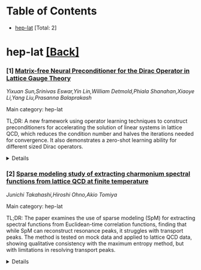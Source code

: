 <div id=toc></div>

# Table of Contents

- [hep-lat](#hep-lat) [Total: 2]


<div id='hep-lat'></div>

# hep-lat [[Back]](#toc)

### [1] [Matrix-free Neural Preconditioner for the Dirac Operator in Lattice Gauge Theory](https://arxiv.org/abs/2509.10378)
*Yixuan Sun,Srinivas Eswar,Yin Lin,William Detmold,Phiala Shanahan,Xiaoye Li,Yang Liu,Prasanna Balaprakash*

Main category: hep-lat

TL;DR: A new framework using operator learning techniques to construct preconditioners for accelerating the solution of linear systems in lattice QCD, which reduces the condition number and halves the iterations needed for convergence. It also demonstrates a zero-shot learning ability for different sized Dirac operators.


<details>
  <summary>Details</summary>
Motivation: To address the computational challenges associated with solving large, sparse, and ill-conditioned Hermitian positive definite systems in lattice QCD, particularly to reduce the time and cost of iterative methods like Conjugate Gradient (CG).

Method: The authors propose a novel framework that uses operator learning to create effective preconditioners without relying on explicit matrices from the original system or the preconditioner, thus facilitating efficient training and use within the CG solver.

Result: The proposed preconditioning scheme is shown to significantly decrease the condition number of the linear systems and approximately halve the number of iterations required for the CG method to converge, especially in the context of the Schwinger model U(1) gauge theory. Additionally, the learned preconditioner can be applied to Dirac operators of different sizes without additional training, showcasing its zero-shot learning capability.

Conclusion: The introduction of an operator learning-based preconditioning framework offers a promising approach to accelerate the solution of linear systems in lattice QCD, with potential for broad applicability across various system sizes and configurations.

Abstract: Linear systems arise in generating samples and in calculating observables in
lattice quantum chromodynamics~(QCD). Solving the Hermitian positive definite
systems, which are sparse but ill-conditioned, involves using iterative
methods, such as Conjugate Gradient (CG), which are time-consuming and
computationally expensive. Preconditioners can effectively accelerate this
process, with the state-of-the-art being multigrid preconditioners. However,
constructing useful preconditioners can be challenging, adding additional
computational overhead, especially in large linear systems. We propose a
framework, leveraging operator learning techniques, to construct linear maps as
effective preconditioners. The method in this work does not rely on explicit
matrices from either the original linear systems or the produced
preconditioners, allowing efficient model training and application in the CG
solver. In the context of the Schwinger model U(1) gauge theory in 1+1
spacetime dimensions with two degenerate-mass fermions), this preconditioning
scheme effectively decreases the condition number of the linear systems and
approximately halves the number of iterations required for convergence in
relevant parameter ranges. We further demonstrate the framework learns a
general mapping dependent on the lattice structure which leads to zero-shot
learning ability for the Dirac operators constructed from gauge field
configurations of different sizes.

</details>


### [2] [Sparse modeling study of extracting charmonium spectral functions from lattice QCD at finite temperature](https://arxiv.org/abs/2509.10386)
*Junichi Takahashi,Hiroshi Ohno,Akio Tomiya*

Main category: hep-lat

TL;DR: The paper examines the use of sparse modeling (SpM) for extracting spectral functions from Euclidean-time correlation functions, finding that while SpM can reconstruct resonance peaks, it struggles with transport peaks. The method is tested on mock data and applied to lattice QCD data, showing qualitative consistency with the maximum entropy method, but with limitations in resolving transport peaks.


<details>
  <summary>Details</summary>
Motivation: The motivation is to assess the applicability of sparse modeling (SpM) as a technique for solving inverse problems when extracting spectral functions from Euclidean-time correlation functions, particularly in the context of charmonium states and lattice QCD.

Method: Sparse modeling (SpM) is used to extract spectral functions from Euclidean-time correlation functions. The method is first tested on mock data resembling charmonium correlation functions, and then on actual lattice QCD data at different temperatures.

Result: While SpM successfully reconstructs resonance peaks in the spectral functions, it has difficulty reconstructing transport peaks without additional assumptions. When applied to lattice QCD data, the results are qualitatively consistent with those obtained using the maximum entropy method, but the transport peak is not clearly resolved.

Conclusion: The sparse modeling approach can partially reflect the underlying physics of the system, especially in the reconstruction of resonance peaks, but it is limited in its ability to resolve transport peaks, suggesting that further assumptions or methods may be required for a complete analysis.

Abstract: We present spectral functions extracted from Euclidean-time correlation
functions using sparse modeling (SpM). SpM solves inverse problems by
considering only the sparsity of the target solution. To assess the
applicability of the method, we first test it with mock data that mimic
charmonium correlation functions. We show that, while resonance peaks in the
spectral functions can be reconstructed using this method, it is difficult to
reconstruct transport peaks without further assumptions beyond SpM. Then we
extract charmonium spectral functions from correlation functions obtained from
lattice QCD at temperatures below and above the critical temperature. We show
that this method yields results qualitatively consistent with those obtained
using the maximum entropy method, although the transport peak is not obtained
clearly. This suggests that the results solely from the assumption of the
sparse solution can partially reflect underlying physics.

</details>
